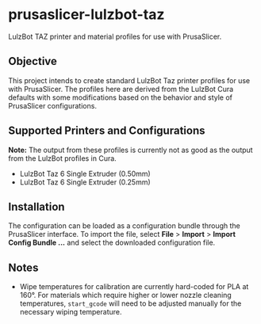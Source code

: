 # prusaslicer-lulzbot-taz
LulzBot TAZ printer and material profiles for use with PrusaSlicer.

## Objective

This project intends to create standard LulzBot Taz printer profiles for use
with PrusaSlicer. The profiles here are derived from the LulzBot Cura defaults
with some modifications based on the behavior and style of PrusaSlicer
configurations.

## Supported Printers and Configurations

**Note:** The output from these profiles is currently not as
good as the output from the LulzBot profiles in Cura.

  * LulzBot Taz 6 Single Extruder (0.50mm)
  * LulzBot Taz 6 Single Extruder (0.25mm)

## Installation

The configuration can be loaded as a configuration bundle through the
PrusaSlicer interface. To import the file, select **File** > **Import** >
**Import Config Bundle ...** and select the downloaded configuration file.

## Notes

  * Wipe temperatures for calibration are currently hard-coded for PLA at
    160&deg;. For materials which require higher or lower nozzle cleaning
    temperatures, `start_gcode` will need to be adjusted manually for the
    necessary wiping temperature.
